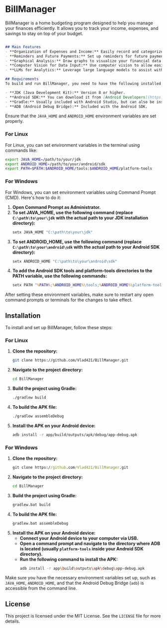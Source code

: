 # BillManager

BillManager is a home budgeting program designed to help you manage your finances efficiently. It allows you to track your income, expenses, and savings to stay on top of your budget.



```markdown

## Main Features
- **Organization of Expenses and Income:** Easily record and categorize your various sources of income and types of expenses.
- **Reminders and Future Payments:** Set up reminders for future payments, recurring expenditures, and future incomes to help plan your budget (not implemented yet).
- **Graphical Analysis:** Draw graphs to visualize your financial data (not implemented yet).
- **Computer Vision for Data Input:** Use computer vision to allow easier input of data (will be implemented when base functionalities are completed).
- **LLMs for Analytics:** Leverage large language models to assist with financial analytics and insights (will be implemented when base functionalities are completed).

## Requirements
To build and run BillManager, you need to have the following installed:

- **JDK (Java Development Kit):** Version 8 or higher.
- **Android SDK:** You can download it from [Android Developers](https://developer.android.com/studio).
- **Gradle:** Usually included with Android Studio, but can also be installed separately.
- **ADB (Android Debug Bridge):** Included with the Android SDK.


```

Ensure that the `JAVA_HOME` and `ANDROID_HOME` environment variables are set properly.

### For Linux
For Linux, you can set environment variables in the terminal using commands like:
```bash
export JAVA_HOME=/path/to/your/jdk
export ANDROID_HOME=/path/to/your/android/sdk
export PATH=$PATH:$ANDROID_HOME/tools:$ANDROID_HOME/platform-tools
```

### For Windows
For Windows, you can set environment variables using Command Prompt (CMD). Here's how to do it:

1. **Open Command Prompt as Administrator.**
2. **To set JAVA_HOME, use the following command (replace `C:\path\to\your\jdk` with the actual path to your JDK installation directory):**
   ```cmd
   setx JAVA_HOME "C:\path\to\your\jdk"
   ```
3. **To set ANDROID_HOME, use the following command (replace `C:\path\to\your\android\sdk` with the actual path to your Android SDK directory):**
   ```cmd
   setx ANDROID_HOME "C:\path\to\your\android\sdk"
   ```
4. **To add the Android SDK tools and platform-tools directories to the PATH variable, use the following commands:**
   ```cmd
   setx PATH "%PATH%;%ANDROID_HOME%\tools;%ANDROID_HOME%\platform-tools"
   ```

After setting these environment variables, make sure to restart any open command prompts or terminals for the changes to take effect.

## Installation
To install and set up BillManager, follow these steps:

### For Linux
1. **Clone the repository:**
   ```bash
   git clone https://github.com/Vlad421/BillManager.git
   ```
2. **Navigate to the project directory:**
   ```bash
   cd BillManager
   ```
3. **Build the project using Gradle:**
   ```bash
   ./gradlew build
   ```
4. **To build the APK file:**
   ```bash
   ./gradlew assembleDebug
   ```
5. **Install the APK on your Android device:**
   ```bash
   adb install -r app/build/outputs/apk/debug/app-debug.apk
   ```

### For Windows
1. **Clone the repository:**
   ```cmd
   git clone https://github.com/Vlad421/BillManager.git
   ```
2. **Navigate to the project directory:**
   ```cmd
   cd BillManager
   ```
3. **Build the project using Gradle:**
   ```cmd
   gradlew.bat build
   ```
4. **To build the APK file:**
   ```cmd
   gradlew.bat assembleDebug
   ```
5. **Install the APK on your Android device:**
   - **Connect your Android device to your computer via USB.**
   - **Open a command prompt and navigate to the directory where ADB is located (usually `platform-tools` inside your Android SDK directory).**
   - **Run the following command to install the APK:**
     ```bash
     adb install -r app\build\outputs\apk\debug\app-debug.apk
     ```

Make sure you have the necessary environment variables set up, such as `JAVA_HOME`, `ANDROID_HOME`, and that the Android Debug Bridge (`adb`) is accessible from the command line.


## License
This project is licensed under the MIT License. See the `LICENSE` file for more details.
